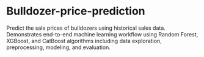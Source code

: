 # Bulldozer-price-prediction
Predict the sale prices of bulldozers using historical sales data. Demonstrates end-to-end machine learning workflow using Random Forest, XGBoost, and CatBoost algorithms including data exploration, preprocessing, modeling, and evaluation.
